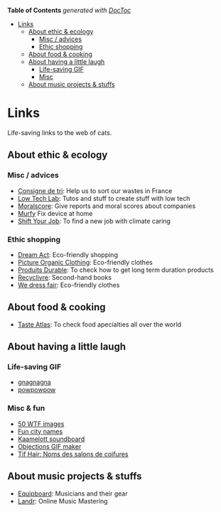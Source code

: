 <!-- START doctoc generated TOC please keep comment here to allow auto update -->
<!-- DON'T EDIT THIS SECTION, INSTEAD RE-RUN doctoc TO UPDATE -->
**Table of Contents**  *generated with [DocToc](https://github.com/thlorenz/doctoc)*

- [Links](#links)
  - [About ethic & ecology](#about-ethic--ecology)
    - [Misc / advices](#misc--advices)
    - [Ethic shopping](#ethic-shopping)
  - [About food & cooking](#about-food--cooking)
  - [About having a little laugh](#about-having-a-little-laugh)
    - [Life-saving GIF](#life-saving-gif)
    - [Misc](#misc)
  - [About music projects & stuffs](#about-music-projects--stuffs)

<!-- END doctoc generated TOC please keep comment here to allow auto update -->

# Links

Life-saving links to the web of cats.

## About ethic & ecology

### Misc / advices

- [Consigne de tri](https://consignesdetri.fr): Help us to sort our wastes in France
- [Low Tech Lab](https://lowtechlab.org/fr): Tutos and stuff to create stuff with low tech
- [Moralscore](https://moralscore.org): Give reports and moral scores about companies
- [Murfy](https://murfy.fr) Fix device at home
- [Shift Your Job](https://shiftyourjob.org): To find a new job with climate caring

### Ethic shopping

- [Dream Act](https://dreamact.eu/fr): Eco-friendly shopping
- [Picture Organic Clothing](https://www.picture-organic-clothing.com): Eco-friendly clothes
- [Produits Durable](https://www.produitsdurables.fr): To check how to get long term duration products
- [Recyclivre](https://www.recyclivre.com/shop/): Second-hand books
- [We dress fair](https://www.wedressfair.fr): Eco-friendly clothes

## About food & cooking

- [Taste Atlas](https://www.tasteatlas.com): To check food apecialties all over the world

## About having a little laugh

### Life-saving GIF

- [gnagnagna](https://media.giphy.com/media/l4FGCVKu8ak1e0sIE/source.gif)
- [powpowpow](https://i.makeagif.com/media/3-17-2016/DSWNyL.gif)

### Misc & fun

- [50 WTF images](https://www.buzzfeed.com/fr/daves4/50-photos-de-banques-dimages-inutilisables-absurdes)
- [Fun city names](https://www.google.fr/maps/d/viewer?mid=1aQXHLjuDdYm8en-XZ_E33vq8xrhx7HGC&hl=fr)
- [Kaamelott soundboard](https://kaamelott-soundboard.2ec0b4.fr/#son/cest_de_la_merde)
- [Objections GIF maker](https://objection.lol)
- [Tif Hair: Noms des salons de coifures](https://tif.hair)

## About music projects & stuffs

- [Equipboard](https://equipboard.com): Musicians and their gear
- [Landr](https://app.landr.com): Online Music Mastering
